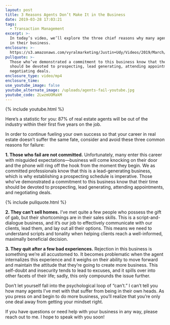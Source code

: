 ```yaml
---
layout: post
title: 3 Reasons Agents Don’t Make It in the Business
date: 2019-03-28 17:03:21
tags:
  - Transaction Management
excerpt: >-
  In today’s video, we’ll explore the three chief reasons why many agents fail
  in their business.
enclosure: >-
  https://s3.amazonaws.com/vyralmarketing/Justin+Udy/Videos/2019/March/Salt+Lake+City+Real+Estate+Agent-+3+Reasons+Agents+Dont+Make+It+in+the+Business.mp4
pullquote: >-
  Those who’ve demonstrated a commitment to this business know that their time
  should be devoted to prospecting, lead generating, attending appointments, and
  negotiating deals.
enclosure_type: video/mp4
enclosure_time:
use_youtube_image: false
youtube_alternate_image: /uploads/agents-fail-youtube.jpg
youtube_code: 2LwzmUOMakM
---
```


{% include youtube.html %}

Here’s a statistic for you: 87% of real estate agents will be out of the industry within their first five years on the job.&nbsp;

In order to continue fueling your own success so that your career in real estate doesn’t suffer the same fate, consider and avoid these three common reasons for failure:&nbsp;

**1. Those who fail are not committed.** Unfortunately, many enter this career with misguided expectations—business will come knocking on their door and the phone will ring off the hook from the moment they begin. We as committed professionals know that this is a lead-generating business, which is why establishing a prospecting schedule is imperative. Those who’ve demonstrated a commitment to this business know that their time should be devoted to prospecting, lead generating, attending appointments, and negotiating deals.

{% include pullquote.html %}

**2. They can’t sell homes.** I’ve met quite a few people who possess the gift of gab, but their shortcomings are in their sales skills. This is a script-and-dialogue business, and it’s our job to effectively communicate with our clients, lead them, and lay out all their options. This means we need to understand scripts and tonality when helping clients reach a well-informed, maximally beneficial decision. &nbsp;

**3. They quit after a few bad experiences.** Rejection in this business is something we’re all accustomed to. It becomes problematic when the agent internalizes this experience and it weighs on their ability to move forward and maintain the attitude that they’re going to create more business. This self-doubt and insecurity tends to lead to excuses, and it spills over into other facets of their life; sadly, this only compounds the issue further. &nbsp;&nbsp;

Don’t let yourself fall into the psychological loop of “can’t.” I can’t tell you how many agents I’ve met with that suffer from being in their own heads. As you press on and begin to do more business, you’ll realize that you’re only one deal away from getting your mindset right.&nbsp;

If you have questions or need help with your business in any way, please reach out to me. I hope to speak with you soon!
